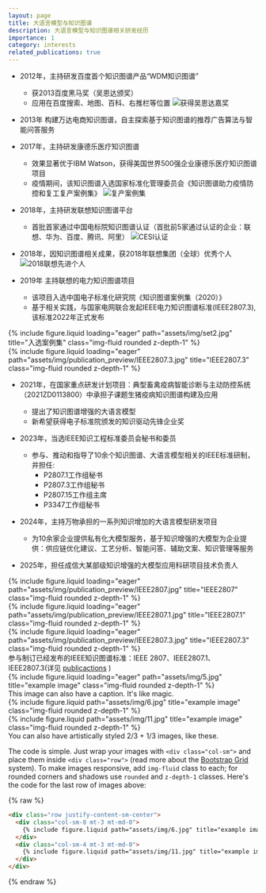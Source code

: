 ```yaml
---
layout: page
title: 大语言模型与知识图谱
description: 大语言模型与知识图谱相关研发经历
importance: 1
category: interests
related_publications: true
---
```


- 2012年，主持研发百度首个知识图谱产品“WDM知识图谱”
    +  获2013百度黑马奖（吴恩达颁奖）
    +  应用在百度搜索、地图、百科、右推栏等位置
    ![获得吴恩达嘉奖](https://phanyoung.github.io/assets/img/ng.jpg)

- 2013年 构建万达电商知识图谱，自主探索基于知识图谱的推荐广告算法与智能问答服务

- 2017年，主持研发康德乐医疗知识图谱
    + 效果显著优于IBM Watson，获得美国世界500强企业康德乐医疗知识图谱项目
    + 疫情期间，该知识图谱入选国家标准化管理委员会《知识图谱助力疫情防控和复工复产案例集》
    ![复产案例集](https://phanyoung.github.io/assets/img/set1.jpg)

- 2018年，主持研发联想知识图谱平台
    + 首批首家通过中国电标院知识图谱认证（首批前5家通过认证的企业：联想、华为、百度、腾讯、阿里）
    ![CESI认证](https://phanyoung.github.io/assets/img/auth_cesi.jpg)
    
    
- 2018年，因知识图谱相关成果，获2018年联想集团（全球）优秀个人
    ![2018联想先进个人](https://phanyoung.github.io/assets/img/award1.jpg)

- 2019年 主持联想的电力知识图谱项目
    + 该项目入选中国电子标准化研究院《知识图谱案例集（2020）》 
    + 基于相关实践，与国家电网联合发起IEEE电力知识图谱标准(IEEE2807.3),该标准2022年正式发布
<div class="row">
    <div class="col-sm mt-3 mt-md-0">
        {% include figure.liquid loading="eager" path="assets/img/set2.jpg" title="入选案例集" class="img-fluid rounded z-depth-1" %}
    </div>
    <div class="col-sm mt-3 mt-md-0">
        {% include figure.liquid loading="eager" path="assets/img/publication_preview/IEEE2807.3.jpg" title="IEEE2807.3" class="img-fluid rounded z-depth-1" %}
    </div>
</div>

- 2021年，在国家重点研发计划项目：典型畜禽疫病智能诊断与主动防控系统（2021ZD0113800）中承担子课题生猪疫病知识图谱构建及应用
    + 提出了知识图谱增强的大语言模型
    + 新希望获得电子标准院颁发的知识驱动先锋企业奖

- 2023年，当选IEEE知识工程标准委员会秘书和委员
    + 参与、推动和指导了10余个知识图谱、大语言模型相关的IEEE标准研制，并担任:
        - P2807.1工作组秘书
        - P2807.3工作组秘书
        - P2807.15工作组主席
        - P3347工作组秘书

- 2024年，主持万物承担的一系列知识增加的大语言模型研发项目
    + 为10余家企业提供私有化大模型服务，基于知识增强的大模型为企业提供：供应链优化建议、工艺分析、智能问答、辅助文案、知识管理等服务

- 2025年，担任成信大某部级知识增强的大模型应用科研项目技术负责人






<div class="row">
    <div class="col-sm mt-3 mt-md-0">
        {% include figure.liquid loading="eager" path="assets/img/publication_preview/IEEE2807.jpg" title="IEEE2807" class="img-fluid rounded z-depth-1" %}
    </div>
    <div class="col-sm mt-3 mt-md-0">
        {% include figure.liquid loading="eager" path="assets/img/publication_preview/IEEE2807.1.jpg" title="IEEE2807.1" class="img-fluid rounded z-depth-1" %}
    </div>
    <div class="col-sm mt-3 mt-md-0">
        {% include figure.liquid loading="eager" path="assets/img/publication_preview/IEEE2807.3.jpg" title="IEEE2807.3" class="img-fluid rounded z-depth-1" %}
    </div>
</div>
<div class="caption">
    参与制订已经发布的IEEE知识图谱标准：IEEE 2807、IEEE2807.1、IEEE2807.3(详见 <a href="../publications">publicactions</a> ) 
</div>
<div class="row">
    <div class="col-sm mt-3 mt-md-0">
        {% include figure.liquid loading="eager" path="assets/img/5.jpg" title="example image" class="img-fluid rounded z-depth-1" %}
    </div>
</div>
<div class="caption">
    This image can also have a caption. It's like magic.
</div>


<div class="row justify-content-sm-center">
    <div class="col-sm-8 mt-3 mt-md-0">
        {% include figure.liquid path="assets/img/6.jpg" title="example image" class="img-fluid rounded z-depth-1" %}
    </div>
    <div class="col-sm-4 mt-3 mt-md-0">
        {% include figure.liquid path="assets/img/11.jpg" title="example image" class="img-fluid rounded z-depth-1" %}
    </div>
</div>
<div class="caption">
    You can also have artistically styled 2/3 + 1/3 images, like these.
</div>

The code is simple.
Just wrap your images with `<div class="col-sm">` and place them inside `<div class="row">` (read more about the <a href="https://getbootstrap.com/docs/4.4/layout/grid/">Bootstrap Grid</a> system).
To make images responsive, add `img-fluid` class to each; for rounded corners and shadows use `rounded` and `z-depth-1` classes.
Here's the code for the last row of images above:

{% raw %}

```html
<div class="row justify-content-sm-center">
  <div class="col-sm-8 mt-3 mt-md-0">
    {% include figure.liquid path="assets/img/6.jpg" title="example image" class="img-fluid rounded z-depth-1" %}
  </div>
  <div class="col-sm-4 mt-3 mt-md-0">
    {% include figure.liquid path="assets/img/11.jpg" title="example image" class="img-fluid rounded z-depth-1" %}
  </div>
</div>
```

{% endraw %}
